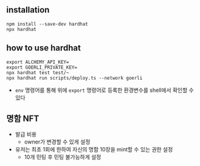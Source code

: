## installation
```shell
npm install --save-dev hardhat
npx hardhat
```

## how to use hardhat
```shell
export ALCHEMY_API_KEY=
export GOERLI_PRIVATE_KEY=
npx hardhat test test/~
npx hardhat run scripts/deploy.ts --network goerli
```

- `env` 명령어를 통해 위에 `export` 명령어로 등록한 환경변수를 shell에서 확인할 수 있다

## 명함 NFT
- 발급 비용
  - owner가 변경할 수 있게 설정 
- 유저는 최초 1회에 한하여 자신의 명함 10장을 mint할 수 있는 권한 설정
  - 10개 민팅 후 민팅 불가능하게 설정